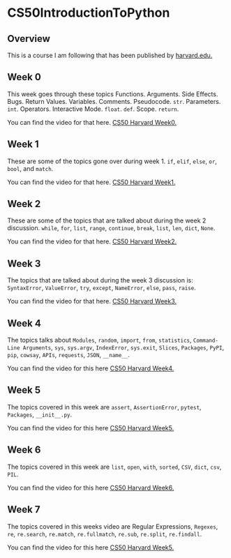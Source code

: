 # CS50IntroductionToPython
## Overview
This is a course I am following that has been published by [harvard.edu.](https://cs50.harvard.edu/python/2022/)

## Week 0
This week goes through these topics Functions. Arguments. Side Effects. Bugs. Return Values. Variables. Comments. Pseudocode. `str`. Parameters. `int`. Operators. Interactive Mode. `float`. `def`. Scope. `return`.

You can find the video for that here. [CS50 Harvard Week0.](https://cs50.harvard.edu/python/2022/weeks/0/)

## Week 1 
These are some of the topics gone over during week 1. `if`, `elif`, `else`, `or`, `bool`, and `match`.

You can find the video for that here. [CS50 Harvard Week1.](https://cs50.harvard.edu/python/2022/weeks/1/)

## Week 2
These are some of the topics that are talked about during the week 2 discussion. `while`, `for`, `list`, `range`, `continue`, `break`, `list`, `len`, `dict`, `None`.

You can find the video for that here. [CS50 Harvard Week2.](https://cs50.harvard.edu/python/2022/weeks/2/)

## Week 3
The topics that are talked about during the week 3 discussion is: `SyntaxError`, `ValueError`, `try`, `except`, `NameError`, `else`, `pass`, `raise`.

You can find the video for that here. [CS50 Harvard Week3.](https://cs50.harvard.edu/python/2022/weeks/3/)

## Week 4
The topics talks about `Modules`, `random`, `import`, `from`, `statistics`, `Command-Line Arguments`, `sys`, `sys.argv`, `IndexError`, `sys.exit`, `Slices`, `Packages`, `PyPI`, `pip`, `cowsay`, `APIs`, `requests`, `JSON`, `__name__`.

You can find the video for this here [CS50 Harvard Week4.](https://cs50.harvard.edu/python/2022/weeks/4/)

## Week 5
The topics covered in this week are `assert`, `AssertionError`, `pytest`, `Packages`, `__init__.py`.

You can find the video for this here [CS50 Harvard Week5.](https://cs50.harvard.edu/python/2022/weeks/5/)

## Week 6
The topics covered in this week are `list`, `open`, `with`, `sorted`, `CSV`, `dict`, `csv`, `PIL`.

You can find the video for this here [CS50 Harvard Week6.](https://cs50.harvard.edu/python/2022/weeks/6/)

## Week 7
The topics covered in this weeks video are Regular Expressions, `Regexes`, `re`, `re.search`, `re.match`, `re.fullmatch`, `re.sub`, `re.split`, `re.findall`.

You can find the video for this here [CS50 Harvard Week5.](https://cs50.harvard.edu/python/2022/weeks/7/)
